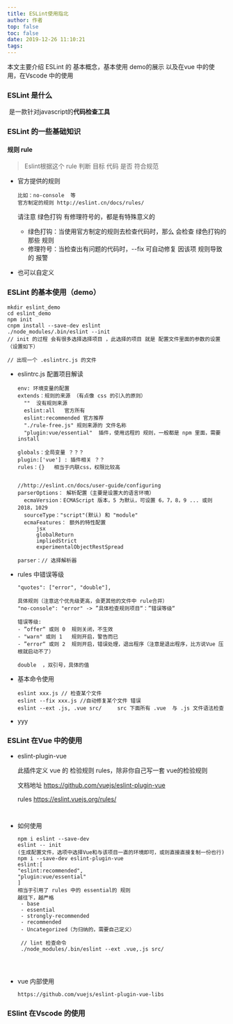 ```yaml
---
title: ESLint使用指北
author: 作者
top: false
toc: false
date: 2019-12-26 11:10:21
tags:
---
```


本文主要介绍 ESLint 的 基本概念，基本使用 demo的展示 以及在vue 中的使用，在Vscode 中的使用

<!--more-->

### ESLint 是什么

​	是一款针对javascript的**代码检查工具**

### ESLint 的一些基础知识

#### 规则 rule

> Eslint根据这个 rule 判断 目标 代码 是否 符合规范

- 官方提供的规则

  ```
  比如：no-console  等
  官方制定的规则 http://eslint.cn/docs/rules/
  ```

  请注意 绿色打钩  有修理符号的，都是有特殊意义的

  - 绿色打钩：当使用官方制定的规则去检查代码时，那么 会检查 绿色打钩的那些 规则
  - 修理符号：当检查出有问题的代码时，--fix 可自动修复 因该项 规则导致的 报警

  

- 也可以自定义

### ESLint 的基本使用（demo）

```
mkdir eslint_demo
cd eslint_demo
npm init
cnpm install --save-dev eslint
./node_modules/.bin/eslint --init
// init 的过程 会有很多选择选择项目 ，此选择的项目 就是 配置文件里面的参数的设置（设置如下）

// 出现一个 .eslintrc.js 的文件

```



- eslintrc.js 配置项目解读

  ```
  env: 环境变量的配置
  extends：规则的来源 （有点像 css 的引入的原则）
  	""  没有规则来源
  	eslint:all   官方所有
  	eslint:recommended 官方推荐
  	"./rule-free.js" 规则来源的 文件名称
  	"plugin:vue/essential"  插件，使用远程的 规则，一般都是 npm 里面，需要 install
  	
  globals：全局变量 ？？？
  plugin:['vue'] : 插件相关 ？？
  rules：{}   相当于内联css，权限比较高
  
  
  //http://eslint.cn/docs/user-guide/configuring
  parserOptions： 解析配置（主要是设置大的语言环境）
  	ecmaVersion：ECMAScript 版本，5 为默认，可设置 6，7，8，9 ... 或则 2018，1029
  	sourceType："script"(默认) 和 "module"
  	ecmaFeatures： 额外的特性配置
  		jsx
  		globalReturn
  		impliedStrict
  		experimentalObjectRestSpread
  		
  parser：// 选择解析器
  
  ```

  

- rules 中错误等级

  ```
  "quotes": ["error", "double"],
  
  具体规则（注意这个优先级更高，会更其他的文件中 rule合并）
  "no-console": "error" -> ”具体检查规则项目“：”错误等级“
          
  错误等级:
  - ”offer“ 或则 0  规则关闭，不生效
  - "warn" 或则 1   规则开启，警告而已
  - ”error“ 或则 2  规则开启，错误处理，退出程序（注意是退出程序，比方说Vue 压根就启动不了）
  
  double  ，双引号，具体的值
  ```

  

- 基本命令使用

  ```
  eslint xxx.js // 检查某个文件
  eslint --fix xxx.js //自动修复某个文件 错误
  eslint --ext .js, .vue src/     src 下面所有 .vue  与 .js 文件语法检查
  
  ```

  

- yyy

### ESLint 在Vue 中的使用

- eslint-plugin-vue

  此插件定义  vue 的 检验规则 rules，除非你自己写一套 vue的检验规则

  文档地址 https://github.com/vuejs/eslint-plugin-vue

  rules https://eslint.vuejs.org/rules/

  ```
  
  
  ```

- 如何使用

  ```
  npm i eslint --save-dev
  eslint -- init 
  (生成配置文件，选项中选择Vue和与该项目一直的环境即可，或则直接直接复制一份也行)
  npm i --save-dev eslint-plugin-vue
  eslint:[
  "eslint:recommended",
  "plugin:vue/essential"
  ]
  相当于引用了 rules 中的 essential的 规则
  越往下，越严格
   - base
   - essential
   - strongly-recommended
   - recommended
   - Uncategorized（为归纳的，需要自己定义）
   
   // lint 检查命令
   ./node_modules/.bin/eslint --ext .vue,.js src/
   
   
   
  ```

  

- vue   内部使用

  ```
  https://github.com/vuejs/eslint-plugin-vue-libs
  ```

  



### ESlint 在Vscode 的使用


